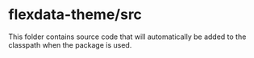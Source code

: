 # flexdata-theme/src

This folder contains source code that will automatically be added to the classpath when
the package is used.

